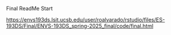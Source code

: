 Final ReadMe
Start

https://envs193ds.lsit.ucsb.edu/user/roalvarado/rstudio/files/ES-193DS/Final/ENVS-193DS_spring-2025_final/code/final.html 